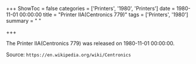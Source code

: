 +++
ShowToc = false
categories = ['Printers', '1980', 'Printers']
date = 1980-11-01 00:00:00
title = "Printer IIA(Centronics 779)"
tags = ['Printers', '1980']
summary = " "

+++

The Printer IIA(Centronics 779) was released on 1980-11-01 00:00:00.

Source: `https://en.wikipedia.org/wiki/Centronics`
